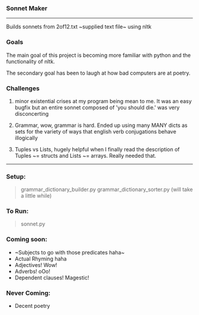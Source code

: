 ### Sonnet Maker
*****

Builds sonnets from 2of12.txt ~supplied text file~ using nltk

### Goals
The main goal of this project is becoming more familiar with python and the functionality of nltk.

The secondary goal has been to laugh at how bad computers are at poetry.


### Challenges
  1.  minor existential crises at my program being mean to me. It was an easy bugfix but an entire sonnet composed of 'you should die.' was very disconcerting

  2.  Grammar, wow, grammar is hard. Ended up using many MANY dicts as sets for the variety of ways that english verb conjugations behave illogically

  3.  Tuples vs Lists, hugely helpful when I finally read the description of Tuples ~= structs and Lists ~= arrays. Really needed that.


*****

### Setup:

  >grammar_dictionary_builder.py
  >grammar_dictionary_sorter.py (will take a little while)
  
### To Run:
  >sonnet.py


### Coming soon:
  * ~Subjects to go with those predicates haha~
  * Actual Rhyming haha
  * Adjectives! Wow!
  * Adverbs! oOo!
  * Dependent clauses! Magestic!

### Never Coming:
  * Decent poetry
  

